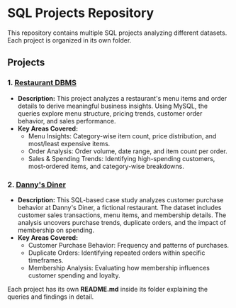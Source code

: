 
# SQL Projects Repository

This repository contains multiple SQL projects analyzing different datasets. Each project is organized in its own folder.

## Projects

### 1. [Restaurant DBMS](https://github.com/supreetdodani/SQL-Projects/tree/main/restaurant_dbms)
- **Description:** This project analyzes a restaurant's menu items and order details to derive meaningful business insights. Using MySQL, the queries explore menu structure, pricing trends, customer order behavior, and sales performance.
- **Key Areas Covered:**
  - Menu Insights: Category-wise item count, price distribution, and most/least expensive items.
  - Order Analysis: Order volume, date range, and item count per order.
  - Sales & Spending Trends: Identifying high-spending customers, most-ordered items, and category-wise breakdowns.

### 2. [Danny's Diner](https://github.com/supreetdodani/SQL-Projects/tree/main/danny-s-diner)
- **Description:** This SQL-based case study analyzes customer purchase behavior at Danny's Diner, a fictional restaurant. The dataset includes customer sales transactions, menu items, and membership details. The analysis uncovers purchase trends, duplicate orders, and the impact of membership on spending.
- **Key Areas Covered:**
  - Customer Purchase Behavior: Frequency and patterns of purchases.
  - Duplicate Orders: Identifying repeated orders within specific timeframes.
  - Membership Analysis: Evaluating how membership influences customer spending and loyalty.

Each project has its own **README.md** inside its folder explaining the queries and findings in detail.
